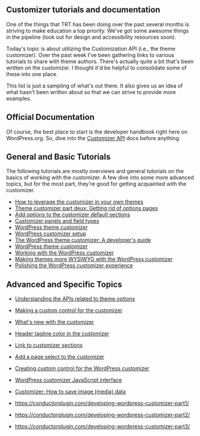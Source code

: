 ## Customizer tutorials and documentation

One of the things that TRT has been doing over the past several months is striving to make education a top priority.  We've got some awesome things in the pipeline (look out for design and accessibility resources soon).

Today's topic is about utilizing the Customization API (i.e., the theme customizer).  Over the past week I've been gathering links to various tutorials to share with theme authors.  There's actually quite a bit that's been written on the customizer.  I thought it'd be helpful to consolidate some of these into one place.  

This list is just a sampling of what's out there. It also gives us an idea of what hasn't been written about so that we can strive to provide more examples.

<h2>Official Documentation</h2>

Of course, the best place to start is the developer handbook right here on WordPress.org.  So, dive into the <a href="https://developer.wordpress.org/themes/advanced-topics/customizer-api/">Customizer API</a> docs before anything.

<h2>General and Basic Tutorials</h2>

The following tutorials are mostly overviews and general tutorials on the basics of working with the customizer.  A few dive into some more advanced topics, but for the most part, they're good for getting acquainted with the customizer.

* <a href="http://ottopress.com/2012/how-to-leverage-the-theme-customizer-in-your-own-themes/">How to leverage the customizer in your own themes</a>
* <a href="http://ottopress.com/2012/theme-customizer-part-deux-getting-rid-of-options-pages/">Theme customizer part deux: Getting rid of options pages</a>
* <a href="http://wptheming.com/2012/06/add-options-to-theme-customizer-default-sections/">Add options to the customizer default sections</a>
* <a href="http://wptheming.com/2014/09/customizer-panels-field-types/">Customizer panels and field types</a>
* <a href="http://themefoundation.com/wordpress-theme-customizer/">WordPress theme customizer</a>
* <a href="http://kevinsspace.ca/2015/04/wordpress-customizer-setup/">WordPress customizer setup</a>
* <a href="http://www.smashingmagazine.com/2013/03/05/the-wordpress-theme-customizer-a-developers-guide/">The WordPress theme customizer: A developer's guide</a>
* <a href="http://themefoundation.com/wordpress-theme-customizer/">WordPress theme customizer</a>
* <a href="http://blog.josemcastaneda.com/2015/05/02/working-with-the-wordpress-customizer/">Working with the WordPress customizer</a>
* <a href="http://wpshout.com/making-themes-more-wysiwyg-with-the-wordpress-customizer/">Making themes more WYSIWYG with the WordPress customizer</a>
* <a href="http://wpshout.com/polishing-the-wordpress-customizer-experience/">Polishing the WordPress customizer experience</a>

<h2>Advanced and Specific Topics</h2>

* <a href="https://make.wordpress.org/themes/2014/11/24/understanding-the-apis-related-to-theme-options/">Understanding the APIs related to theme options</a>
* <a href="http://ottopress.com/2012/making-a-custom-control-for-the-theme-customizer/">Making a custom control for the customizer</a>
* <a href="http://ottopress.com/2015/whats-new-with-the-customizer/">What's new with the customizer</a>
* <a href="http://wptheming.com/2014/03/header-tagline-color-theme-customizer/">Header tagline color in the customizer</a>
* <a href="http://wptheming.com/2015/01/link-to-customizer-sections/">Link to customizer sections</a>
* <a href="http://wptheming.com/2015/02/page-select-customizer/">Add a page select to the customizer</a>
* <a href="http://premium.wpmudev.org/blog/creating-custom-controls-wordpress-theme-customizer/">Creating custom control for the WordPress customizer</a>
* <a href="http://shibashake.com/wordpress-theme/wordpress-theme-customizer-javascript-interface">WordPress customizer JavaScript interface</a>
* <a href="http://justintadlock.com/archives/2015/05/06/customizer-how-to-save-image-media-data">Customizer: How to save image (media) data</a>








* https://conductorplugin.com/developing-wordpress-customizer-part1/
* https://conductorplugin.com/developing-wordpress-customizer-part2/
* https://conductorplugin.com/developing-wordpress-customizer-part3/